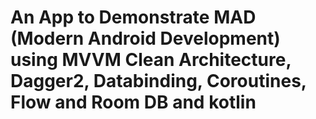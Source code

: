 # An App to Demonstrate MAD (Modern Android Development) using MVVM Clean Architecture, Dagger2, Databinding, Coroutines, Flow and Room DB and kotlin
